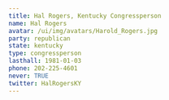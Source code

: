 ```yaml
---
title: Hal Rogers, Kentucky Congressperson
name: Hal Rogers
avatar: /ui/img/avatars/Harold_Rogers.jpg
party: republican
state: kentucky
type: congressperson
lasthall: 1981-01-03
phone: 202-225-4601
never: TRUE
twitter: HalRogersKY
---
```

